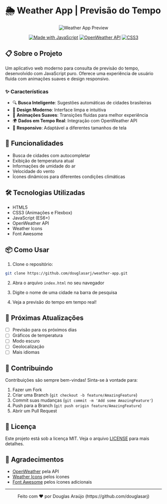 # 🌦️ Weather App | Previsão do Tempo

<div align="center">

![Weather App Preview](https://i.imgur.com/YOUR_IMAGE_ID.png)

[![Made with JavaScript](https://img.shields.io/badge/Made_with-JavaScript-yellow.svg)](https://developer.mozilla.org/en-US/docs/Web/JavaScript)
[![OpenWeather API](https://img.shields.io/badge/OpenWeather-API-orange.svg)](https://openweathermap.org/api)
[![CSS3](https://img.shields.io/badge/CSS3-Animations-blue.svg)](https://developer.mozilla.org/en-US/docs/Web/CSS)

</div>

## 📋 Sobre o Projeto

Um aplicativo web moderno para consulta de previsão do tempo, desenvolvido com JavaScript puro. Oferece uma experiência de usuário fluida com animações suaves e design responsivo.

### ✨ Características

- 🔍 **Busca Inteligente**: Sugestões automáticas de cidades brasileiras
- 🎨 **Design Moderno**: Interface limpa e intuitiva
- 🌈 **Animações Suaves**: Transições fluidas para melhor experiência
- 🌍 **Dados em Tempo Real**: Integração com OpenWeather API
- 📱 **Responsivo**: Adaptável a diferentes tamanhos de tela

## 🚀 Funcionalidades

- Busca de cidades com autocompletar
- Exibição de temperatura atual
- Informações de umidade do ar
- Velocidade do vento
- Ícones dinâmicos para diferentes condições climáticas

## 🛠️ Tecnologias Utilizadas

- HTML5
- CSS3 (Animações e Flexbox)
- JavaScript (ES6+)
- OpenWeather API
- Weather Icons
- Font Awesome

## 📦 Como Usar

1. Clone o repositório:
```bash
git clone https://github.com/douglasarj/weather-app.git
```

2. Abra o arquivo `index.html` no seu navegador

3. Digite o nome de uma cidade na barra de pesquisa

4. Veja a previsão do tempo em tempo real!

## 🎯 Próximas Atualizações

- [ ] Previsão para os próximos dias
- [ ] Gráficos de temperatura
- [ ] Modo escuro
- [ ] Geolocalização
- [ ] Mais idiomas

## 🤝 Contribuindo

Contribuições são sempre bem-vindas! Sinta-se à vontade para:

1. Fazer um Fork
2. Criar uma Branch (`git checkout -b feature/AmazingFeature`)
3. Commit suas mudanças (`git commit -m 'Add some AmazingFeature'`)
4. Push para a Branch (`git push origin feature/AmazingFeature`)
5. Abrir um Pull Request

## 📄 Licença

Este projeto está sob a licença MIT. Veja o arquivo [LICENSE](LICENSE) para mais detalhes.

## 👏 Agradecimentos

- [OpenWeather](https://openweathermap.org/) pela API
- [Weather Icons](https://erikflowers.github.io/weather-icons/) pelos ícones
- [Font Awesome](https://fontawesome.com/) pelos ícones adicionais

---

<div align="center">
Feito com ❤️ por Douglas Araújo (https://github.com/douglasarj)
</div>

